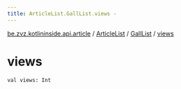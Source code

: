 ```yaml
---
title: ArticleList.GallList.views - 
---
```


[be.zvz.kotlininside.api.article](../../index.html) / [ArticleList](../index.html) / [GallList](index.html) / [views](./views.html)

# views

`val views: Int`